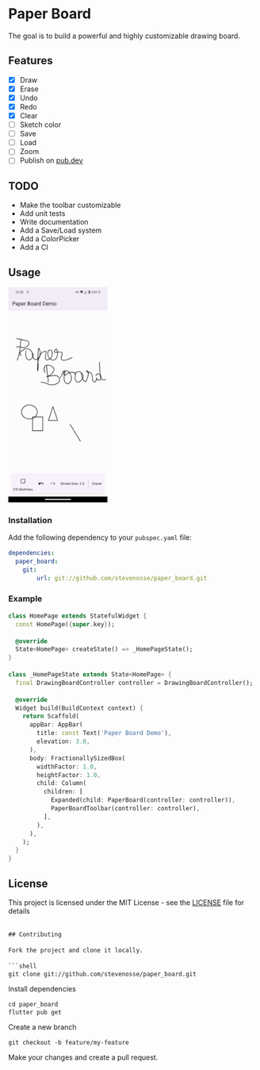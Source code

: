 # Paper Board

The goal is to build a powerful and highly customizable drawing board.

## Features
- [x] Draw
- [x] Erase
- [x] Undo
- [x] Redo
- [x] Clear
- [ ] Sketch color
- [ ] Save
- [ ] Load
- [ ] Zoom
- [ ] Publish on [pub.dev](https://pub.dev/)
 
## TODO
- Make the toolbar customizable
- Add unit tests
- Write documentation
- Add a Save/Load system
- Add a ColorPicker
- Add a CI

## Usage

<img src="screenshots/1.png" width="200" />

### Installation

Add the following dependency to your `pubspec.yaml` file:

```yaml
dependencies:
  paper_board: 
    git:
        url: git://github.com/stevenosse/paper_board.git
```

### Example

```dart
class HomePage extends StatefulWidget {
  const HomePage({super.key});

  @override
  State<HomePage> createState() => _HomePageState();
}

class _HomePageState extends State<HomePage> {
  final DrawingBoardController controller = DrawingBoardController();

  @override
  Widget build(BuildContext context) {
    return Scaffold(
      appBar: AppBar(
        title: const Text('Paper Board Demo'),
        elevation: 3.0,
      ),
      body: FractionallySizedBox(
        widthFactor: 1.0,
        heightFactor: 1.0,
        child: Column(
          children: [
            Expanded(child: PaperBoard(controller: controller)),
            PaperBoardToolbar(controller: controller),
          ],
        ),
      ),
    );
  }
}
```

## License

This project is licensed under the MIT License - see the [LICENSE](LICENSE) file for details
```

## Contributing

Fork the project and clone it locally.

```shell
git clone git://github.com/stevenosse/paper_board.git
```

Install dependencies

```shell
cd paper_board
flutter pub get
```

Create a new branch

```shell
git checkout -b feature/my-feature
```

Make your changes and create a pull request.
